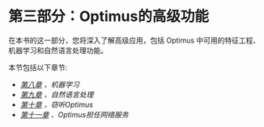# 第三部分：Optimus的高级功能

在本书的这一部分，您将深入了解高级应用，包括 Optimus 中可用的特征工程、机器学习和自然语言处理功能。

本节包括以下章节:

*   [*第八章*](B17166_08_Final_SB_epub.xhtml#_idTextAnchor150) *，机器学习*
*   [*第九章*](B17166_09_Final_SB_epub.xhtml#_idTextAnchor168) *，自然语言处理*
*   [*第十章*](B17166_10_Final_SB_epub.xhtml#_idTextAnchor187) *，窃听Optimus*
*   [*第十一章*](B17166_11_Final_SB_epub.xhtml#_idTextAnchor204) *、Optimus担任网络服务*
